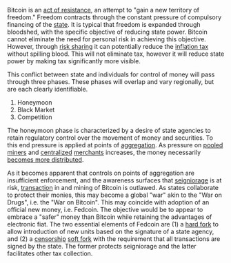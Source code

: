 Bitcoin is an [act of resistance](Axiom-of-Resistance), an attempt to "gain a new territory of freedom." Freedom contracts through the constant pressure of compulsory financing of the [state](Glossary#state). It is typical that freedom is expanded through bloodshed, with the specific objective of reducing state power. Bitcoin cannot eliminate the need for personal risk in achieving this objective. However, through [risk sharing](Risk-Sharing-Principle) it can potentially reduce the [inflation tax](https://en.wikipedia.org/wiki/Seigniorage) without spilling blood. This will not eliminate tax, however it will reduce state power by making tax significantly more visible.

This conflict between state and individuals for control of money will pass through three phases. These phases will overlap and vary regionally, but are each clearly identifiable.

1. Honeymoon
2. Black Market
3. Competition

The honeymoon phase is characterized by a desire of state agencies to retain regulatory control over the movement of money and securities. To this end pressure is applied at points of [aggregation](Glossary#aggregation). As pressure on [pooled](Glossary#pooling) [miners](Glossary#miner) and [centralized](Glossary#centralization) [merchants](Glossary#merchant) increases, the money necessarily [becomes more distributed](Threat-Level-Paradox).

As it becomes apparent that controls on points of aggregation are insufficient enforcement, and the awareness surfaces that [seigniorage](https://en.wikipedia.org/wiki/Seigniorage) is at risk, [transaction](Glossary#transaction) in and mining of Bitcoin is outlawed. As states collaborate to protect their monies, this may become a global "war" akin to the "War on Drugs", i.e. the "War on Bitcoin". This may coincide with adoption of an official new money, i.e. Fedcoin. The objective would be to appear to embrace a "safer" money than Bitcoin while retaining the advantages of electronic fiat. The two essential elements of Fedcoin are (1) a [hard fork](Glossary#hard-fork) to allow introduction of new units based on the signature of a state agency, and (2) a [censorship](Glossary#censorship) [soft fork](Glossary#soft-fork) with the requirement that all transactions are signed by the state. The former protects seigniorage and the latter facilitates other tax collection.